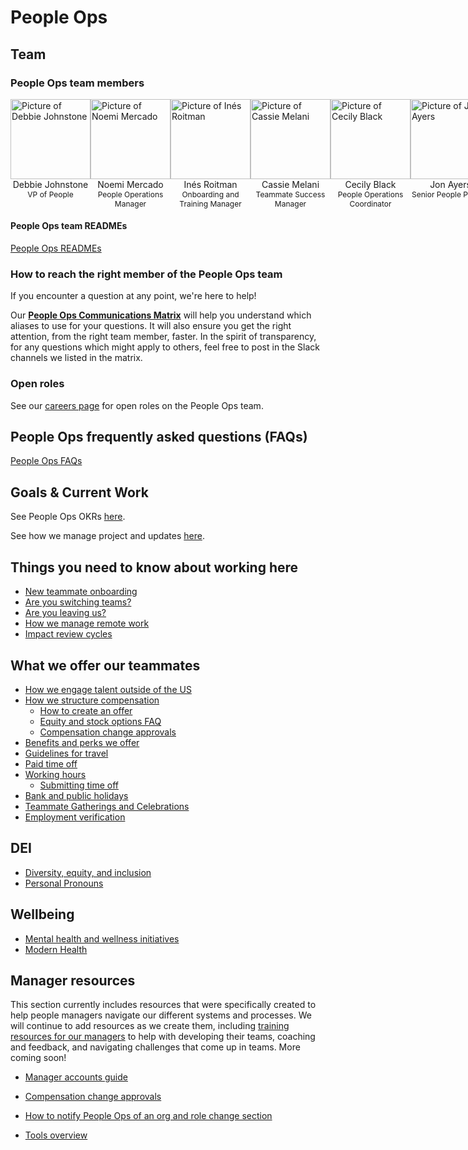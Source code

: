 # People Ops

## Team

### People Ops team members

 <section>
    <div class="row" style="display:flex;">
      <div class="col" style="flex: 1;">
        <div>
          <div>
            <a href="../../team/index.md#debbie-johnstone" target="_blank" rel="noopener">
              <img src="https://storage.googleapis.com/sourcegraph-assets/handbook/PeopleOps/Debbie.png"
                alt="Picture of Debbie Johnstone" style="background: transparent; width:128px;" />
            </a>
          </div>
          <div style="text-align: center;">Debbie Johnstone</div>
          <div style="text-align: center; font-size: 12px;">VP of People</div>
        </div>
      </div>
      <div class="col" style="flex: 1;">
        <div>
          <div>
            <a href="../../team/index.md#noemi-mercado" target="_blank" rel="noopener">
              <img src="https://storage.googleapis.com/sourcegraph-assets/handbook/PeopleOps/Noem.png"
                alt="Picture of Noemi Mercado" style="background: transparent; width:128px;" />
            </a>
          </div>
          <div style="text-align: center;">Noemi Mercado</div>
          <div style="text-align: center; font-size: 12px;">People Operations Manager</div>
        </div>
      </div>
      <div class="col" style="flex: 1;">
        <div>
          <div>
            <a href="../../team/index.md#inés-roitman" target="_blank" rel="noopener">
              <img src="https://storage.googleapis.com/sourcegraph-assets/handbook/PeopleOps/Ines.png"
                alt="Picture of Inés Roitman" style="background: transparent; width:128px;" />
            </a>
          </div>
          <div style="text-align: center;">Inés Roitman</div>
          <div style="text-align: center; font-size: 12px;">Onboarding and Training Manager</div>
        </div>
      </div>
      <div class="col" style="flex: 1;">
        <div>
          <div>
            <a href="../../team/index.md#cassie-melani" target="_blank" rel="noopener">
              <img src="https://storage.googleapis.com/sourcegraph-assets/handbook/PeopleOps/Cassie.png"
                alt="Picture of Cassie Melani" style="background: transparent; width:128px;" />
            </a>
          </div>
          <div style="text-align: center;">Cassie Melani</div>
          <div style="text-align: center; font-size: 12px;">Teammate Success Manager</div>
        </div>
      </div>
      <div class="col" style="flex: 1;">
        <div>
          <div>
            <a href="../../team/index.md#cecily-Black" target="_blank" rel="noopener">
              <img src="https://storage.googleapis.com/sourcegraph-assets/handbook/PeopleOps/Cecily.png"
                alt="Picture of Cecily Black" style="background: transparent; width:128px;" />
            </a>
          </div>
          <div style="text-align: center;">Cecily Black</div>
          <div style="text-align: center; font-size: 12px;">People Operations Coordinator</div>
        </div>
      </div>
      <div class="col" style="flex: 1;">
        <div>
          <div>
            <a href="../../team/index.md#jonathan-ayers" target="_blank" rel="noopener">
              <img
                src="https://storage.googleapis.com/sourcegraph-assets/handbook/PeopleOps/JonAyers.png"
                alt="Picture of Jon Ayers" style="background: transparent; width:128px;" />
            </a>
          </div>
          <div style="text-align: center;">Jon Ayers</div>
          <div style="text-align: center; font-size: 12px;">Senior People Partner</div>
        </div>
      </div>
    </div>
   </section>

#### People Ops team READMEs

[People Ops READMEs](team/index.md)

### How to reach the right member of the People Ops team

If you encounter a question at any point, we're here to help!

Our **[People Ops Communications Matrix](https://docs.google.com/spreadsheets/d/1JItBWbfKV9lr-LAmE19I0JMvu3Cvh0AdrEHDv-r1E2w/edit#gid=0)** will help you understand which aliases to use for your questions. It will also ensure you get the right attention, from the right team member, faster. In the spirit of transparency, for any questions which might apply to others, feel free to post in the Slack channels we listed in the matrix.

### Open roles

See our [careers page](https://boards.greenhouse.io/sourcegraph91) for open roles on the People Ops team.

## People Ops frequently asked questions (FAQs)

[People Ops FAQs](tools/people-ops-faqs.md)

## Goals & Current Work

See People Ops OKRs [here](../../strategy-goals/goals/2022_q3.md#people-ops).

See how we manage project and updates [here](process/people-ops-project-management.md).

## Things you need to know about working here

- [New teammate onboarding](../../company-info-and-process/onboarding/index.md)
- [Are you switching teams?](../../company-info-and-process/working-at-sourcegraph/switching-teams.md)
- [Are you leaving us?](../../company-info-and-process/working-at-sourcegraph/leaving.md)
- [How we manage remote work](../../company-info-and-process/remote/index.md)
- [Impact review cycles](process/impact-reviews.md)

## What we offer our teammates

- [How we engage talent outside of the US](process/how-we-engage-talent-outside-the-us/index.md)
- [How we structure compensation](../../benefits-pay-perks/pay-expenses/compensation/index.md)
  - [How to create an offer](../talent/process/index.md#making-an-offer)
  - [Equity and stock options FAQ](../../benefits-pay-perks/pay-expenses/compensation/equity-faq.md)
  - [Compensation change approvals](../../benefits-pay-perks/pay-expenses/compensation/compensation-change-approvals.md)
- [Benefits and perks we offer](../../benefits-pay-perks/benefits-perks/index.md)
- [Guidelines for travel](../../benefits-pay-perks/benefits-perks/travel/index.md)
- [Paid time off](../../benefits-pay-perks/benefits-perks/time-off/index.md)
- [Working hours](../../company-info-and-process/working-at-sourcegraph/working-hours.md)
  - [Submitting time off](../../benefits-pay-perks/benefits-perks/time-off/submitting-time-off.md)
- [Bank and public holidays](../../benefits-pay-perks/benefits-perks/holidays.md)
- [Teammate Gatherings and Celebrations](../../benefits-pay-perks/benefits-perks/celebrate.md)
- [Employment verification](process/employment_verification.md)

## DEI

- [Diversity, equity, and inclusion](../../company-info-and-process/diversity-equity-and-inclusion/index.md)
- [Personal Pronouns](../../company-info-and-process/diversity-equity-and-inclusion/personal-pronouns.md)

## Wellbeing

- [Mental health and wellness initiatives](../../benefits-pay-perks/benefits-perks/mental-health/index.md)
- [Modern Health](../../benefits-pay-perks/benefits-perks/mental-health/modern-health.md)

## Manager resources

This section currently includes resources that were specifically created to help people managers navigate our different systems and processes. We will continue to add resources as we create them, including [training resources for our managers](../../strategy-goals/goals/2022_q3.md#people-ops) to help with developing their teams, coaching and feedback, and navigating challenges that come up in teams. More coming soon!

- [Manager accounts guide](tools/manager-guide.md)

- [Compensation change approvals](../../benefits-pay-perks/pay-expenses/compensation/compensation-change-approvals.md)
- [How to notify People Ops of an org and role change section](tools/manager-guide.md#managing-a-role-change)
- [Tools overview](tools/index.md)
